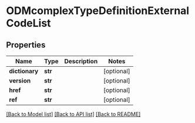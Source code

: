 # ODMcomplexTypeDefinitionExternalCodeList

## Properties
Name | Type | Description | Notes
------------ | ------------- | ------------- | -------------
**dictionary** | **str** |  | [optional] 
**version** | **str** |  | [optional] 
**href** | **str** |  | [optional] 
**ref** | **str** |  | [optional] 

[[Back to Model list]](../README.md#documentation-for-models) [[Back to API list]](../README.md#documentation-for-api-endpoints) [[Back to README]](../README.md)



